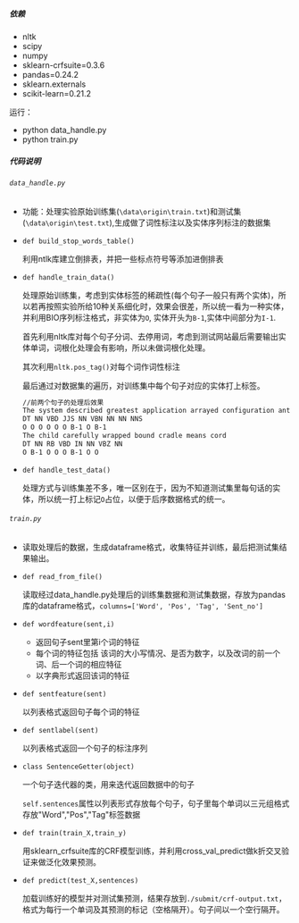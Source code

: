 ##### 依赖

* nltk
* scipy
* numpy
* sklearn-crfsuite=0.3.6
* pandas=0.24.2
* sklearn.externals
*  scikit-learn=0.21.2

运行：

* python data_handle.py
* python train.py

##### 代码说明

###### `data_handle.py`

* 功能：处理实验原始训练集(`\data\origin\train.txt`)和测试集(`\data\origin\test.txt`),生成做了词性标注以及实体序列标注的数据集

* `def build_stop_words_table()`

  利用ntlk库建立倒排表，并把一些标点符号等添加进倒排表

* `def handle_train_data()`

  处理原始训练集，考虑到实体标签的稀疏性(每个句子一般只有两个实体)，所以若再按照实验所给10种关系细化时，效果会很差，所以统一看为一种实体，并利用BIO序列标注格式，非实体为`O`, 实体开头为`B-1`,实体中间部分为`I-1`.

  首先利用nltk库对每个句子分词、去停用词，考虑到测试网站最后需要输出实体单词，词根化处理会有影响，所以未做词根化处理。

  其次利用`nltk.pos_tag()`对每个词作词性标注

  最后通过对数据集的遍历，对训练集中每个句子对应的实体打上标签。

  ```markdown
  //前两个句子的处理后效果
  The system described greatest application arrayed configuration antenna elements 
  DT NN VBD JJS NN VBN NN NN NNS 
  O O O O O O B-1 O B-1 
  The child carefully wrapped bound cradle means cord 
  DT NN RB VBD IN NN VBZ NN 
  O B-1 O O O B-1 O O 
  ```

* `def handle_test_data()`

  处理方式与训练集差不多，唯一区别在于，因为不知道测试集里每句话的实体，所以统一打上标记`O`占位，以便于后序数据格式的统一。

###### `train.py`

* 读取处理后的数据，生成dataframe格式，收集特征并训练，最后把测试集结果输出。

* `def read_from_file()`

  读取经过data_handle.py处理后的训练集数据和测试集数据，存放为pandas库的dataframe格式，`columns=['Word', 'Pos', 'Tag', 'Sent_no']`

* `def wordfeature(sent,i)`

  * 返回句子sent里第i个词的特征
  * 每个词的特征包括 该词的大小写情况、是否为数字，以及改词的前一个词、后一个词的相应特征
  * 以字典形式返回该词的特征

* `def sentfeature(sent)`

  以列表格式返回句子每个词的特征

* `def sentlabel(sent)`

  以列表格式返回一个句子的标注序列

* `class SentenceGetter(object)`

  一个句子迭代器的类，用来迭代返回数据中的句子

  `self.sentences`属性以列表形式存放每个句子，句子里每个单词以三元组格式存放"Word","Pos","Tag"标签数据

* `def train(train_X,train_y)`

  用sklearn_crfsuite库的CRF模型训练，并利用cross_val_predict做k折交叉验证来做泛化效果预测。

* `def predict(test_X,sentences)`

  加载训练好的模型并对测试集预测，结果存放到`./submit/crf-output.txt`，格式为每行一个单词及其预测的标记（空格隔开）。句子间以一个空行隔开。

